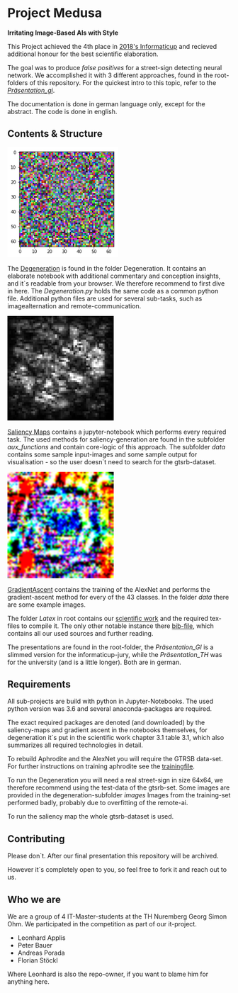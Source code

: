 # Project Medusa
**Irritating Image-Based AIs with Style**

This Project achieved the 4th place in [2018's Informaticup](https://gi.de/informaticup/) and recieved additional honour for the best scientific elaboration. 

The goal was to produce *false positives* for a street-sign detecting neural network. We accomplished it with 3 different approaches, found in the root-folders of this repository. 
For the quickest intro to this topic, refer to the [*Präsentation_gi*](/Präsentation_GI).

The documentation is done in german language only, except for the abstract. The code is done in english. 
## Contents & Structure
<img src="/Latex/Images/DegenSamples/BatchDegTiefe1000.png" width=250>

The [Degeneration](/Degeneration/Degeneration.ipynb) is found in the folder Degeneration. 
It contains an elaborate notebook with additional commentary and conception insights, and it`s readable from your browser. We therefore recommend to first dive in here. 
The *Degeneration.py* holds the same code as a common python file. 
Additional python files are used for several sub-tasks, such as imagealternation and remote-communication. 

<img src="/Latex/Images/AnPe/04709_int_grad.png" width=240>

[Saliency Maps](/SaliencyMaps/Saliency-Map-Image-Generation.ipynb) contains a jupyter-notebook which performs every required task. 
The used methods for saliency-generation are found in the subfolder *aux_functions* and contain core-logic of this approach. 
The subfolder *data* contains some sample input-images and some sample output for visualisation - so the user doesn`t need to search for the gtsrb-dataset. 

<img src="/Latex/Images/AnPe/40_kreisverkehr.png" width=240>

[GradientAscent](/GradientAscent/Gradient-Ascent-Image-Generation.ipynb) contains the training of the AlexNet and performs the gradient-ascent method for every of the 43 classes. 
In the folder *data* there are some example images. 

The folder *Latex* in root contains our [scientific work](https://github.com/Twonki/Medusa/blob/master/Latex/Projekt_Medusa.pdf) and the required tex-files to compile it. 
The only other notable instance there [bib-file](/Latex/src.bib), which contains all our used sources and further reading.  

The presentations are found in the root-folder, the *Präsentation_GI* is a slimmed version for the informaticup-jury, while the *Präsentation_TH* was for the university (and is a little longer). 
Both are in german. 
## Requirements
All sub-projects are build with python in Jupyter-Notebooks. 
The used python version was 3.6 and several anaconda-packages are required. 

The exact required packages are denoted (and downloaded) by the saliency-maps and gradient ascent in the notebooks themselves, 
for degeneration it`s put in the scientific work chapter 3.1 table 3.1, which also summarizes all required technologies in detail. 

To rebuild Aphrodite and the AlexNet you will require the GTRSB data-set.  
For further instructions on training aphrodite see the [trainingfile](/Degeneration/Training.py).

To run the Degeneration you will need a real street-sign in size 64x64, we therefore recommend using the test-data of the gtsrb-set. 
Some images are provided in the degeneration-subfolder *images*
Images from the training-set performed badly, probably due to overfitting of the remote-ai.  

To run the saliency map the whole gtsrb-dataset is used. 
## Contributing 
Please don`t. After our final presentation this repository will be archived. 

However it`s completely open to you, so feel free to fork it and reach out to us.

## Who we are
We are a group of 4 IT-Master-students at the TH Nuremberg Georg Simon Ohm. We participated in the competition as part of our it-project.

* Leonhard Applis
* Peter Bauer
* Andreas Porada
* Florian Stöckl

Where Leonhard is also the repo-owner, if you want to blame him for anything here. 